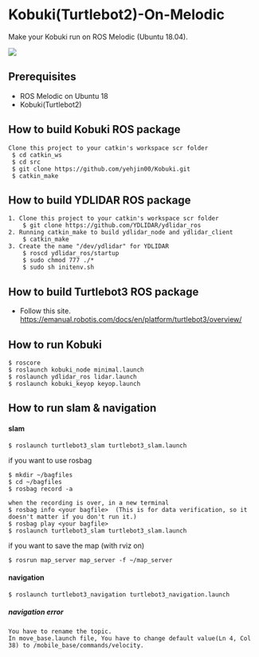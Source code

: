 # Kobuki(Turtlebot2)-On-Melodic
Make your Kobuki run on ROS Melodic (Ubuntu 18.04).

![](https://www.turtlebot.com/assets/images/turtlebot_2_lg.png)

## Prerequisites

- ROS Melodic on Ubuntu 18
- Kobuki(Turtlebot2)

## How to build Kobuki ROS package
```
Clone this project to your catkin's workspace scr folder
 $ cd catkin_ws
 $ cd src
 $ git clone https://github.com/yehjin00/Kobuki.git
 $ catkin_make
```

## How to build YDLIDAR ROS package
```
1. Clone this project to your catkin's workspace scr folder
    $ git clone https://github.com/YDLIDAR/ydlidar_ros
2. Running catkin_make to build ydlidar_node and ydlidar_client
    $ catkin_make
3. Create the name "/dev/ydlidar" for YDLIDAR
    $ roscd ydlidar_ros/startup
    $ sudo chmod 777 ./*
    $ sudo sh initenv.sh
```
## How to build Turtlebot3 ROS package
* Follow this site.
https://emanual.robotis.com/docs/en/platform/turtlebot3/overview/

## How to run Kobuki
```
$ roscore
$ roslaunch kobuki_node minimal.launch
$ roslaunch ydlidar_ros lidar.launch
$ roslaunch kobuki_keyop keyop.launch
```

## How to run slam & navigation
#### slam
```
$ roslaunch turtlebot3_slam turtlebot3_slam.launch
```
if you want to use rosbag
```
$ mkdir ~/bagfiles
$ cd ~/bagfiles
$ rosbag record -a

when the recording is over, in a new terminal
$ rosbag info <your bagfile>  (This is for data verification, so it doesn't matter if you don't run it.)
$ rosbag play <your bagfile>
$ roslaunch turtlebot3_slam turtlebot3_slam.launch
```


if you want to save the map (with rviz on)
```
$ rosrun map_server map_server -f ~/map_server
```
#### navigation
```
$ roslaunch turtlebot3_navigation turtlebot3_navigation.launch
```
##### navigation error
```
You have to rename the topic.
In move_base.launch file, You have to change default value(Ln 4, Col 38) to /mobile_base/commands/velocity.
```

